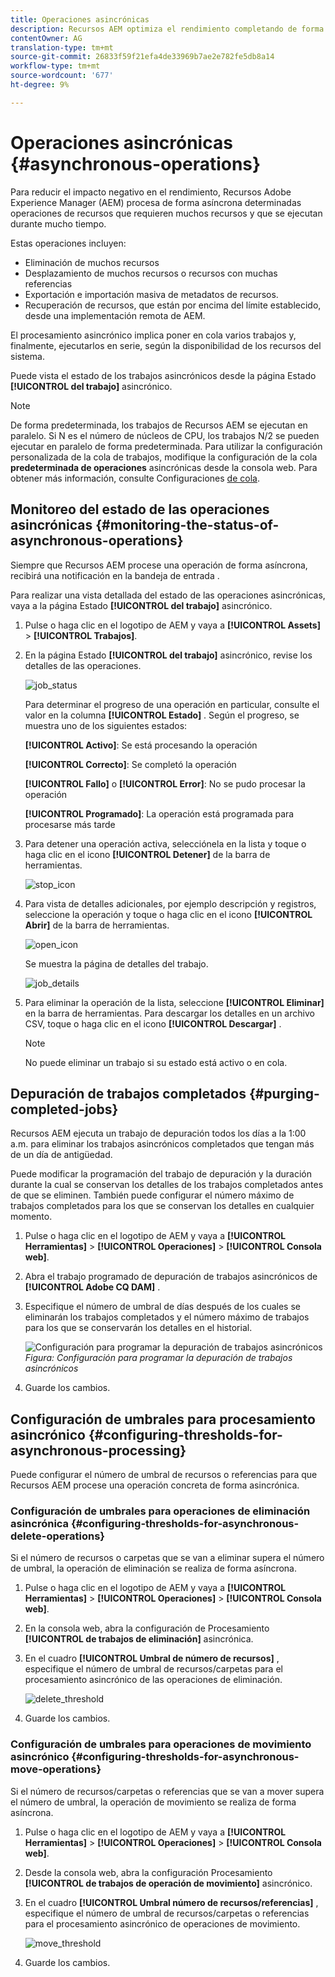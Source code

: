 ```yaml
---
title: Operaciones asincrónicas
description: Recursos AEM optimiza el rendimiento completando de forma asíncrona algunas tareas que consumen muchos recursos.
contentOwner: AG
translation-type: tm+mt
source-git-commit: 26833f59f21efa4de33969b7ae2e782fe5db8a14
workflow-type: tm+mt
source-wordcount: '677'
ht-degree: 9%

---
```



# Operaciones asincrónicas {#asynchronous-operations}

Para reducir el impacto negativo en el rendimiento, Recursos Adobe Experience Manager (AEM) procesa de forma asíncrona determinadas operaciones de recursos que requieren muchos recursos y que se ejecutan durante mucho tiempo.

Estas operaciones incluyen:

* Eliminación de muchos recursos
* Desplazamiento de muchos recursos o recursos con muchas referencias
* Exportación e importación masiva de metadatos de recursos.
* Recuperación de recursos, que están por encima del límite establecido, desde una implementación remota de AEM.

El procesamiento asincrónico implica poner en cola varios trabajos y, finalmente, ejecutarlos en serie, según la disponibilidad de los recursos del sistema.

Puede vista el estado de los trabajos asincrónicos desde la página Estado **[!UICONTROL del trabajo]** asincrónico.

>[!NOTE]
>
>De forma predeterminada, los trabajos de Recursos AEM se ejecutan en paralelo. Si N es el número de núcleos de CPU, los trabajos N/2 se pueden ejecutar en paralelo de forma predeterminada. Para utilizar la configuración personalizada de la cola de trabajos, modifique la configuración de la cola **predeterminada de operaciones** asincrónicas desde la consola web. Para obtener más información, consulte Configuraciones [de cola](https://sling.apache.org/documentation/bundles/apache-sling-eventing-and-job-handling.html#queue-configurations).

## Monitoreo del estado de las operaciones asincrónicas {#monitoring-the-status-of-asynchronous-operations}

Siempre que Recursos AEM procese una operación de forma asíncrona, recibirá una notificación en la bandeja de entrada <!-- and through email -->.

Para realizar una vista detallada del estado de las operaciones asincrónicas, vaya a la página Estado **[!UICONTROL del trabajo]** asincrónico.

1. Pulse o haga clic en el logotipo de AEM y vaya a **[!UICONTROL Assets]** > **[!UICONTROL Trabajos]**.
1. En la página Estado **[!UICONTROL del trabajo]** asincrónico, revise los detalles de las operaciones.

   ![job_status](assets/job_status.png)

   Para determinar el progreso de una operación en particular, consulte el valor en la columna **[!UICONTROL Estado]** . Según el progreso, se muestra uno de los siguientes estados:

   **[!UICONTROL Activo]**: Se está procesando la operación

   **[!UICONTROL Correcto]**: Se completó la operación

   **[!UICONTROL Fallo]** o **[!UICONTROL Error]**: No se pudo procesar la operación

   **[!UICONTROL Programado]**: La operación está programada para procesarse más tarde

1. Para detener una operación activa, selecciónela en la lista y toque o haga clic en el icono **[!UICONTROL Detener]** de la barra de herramientas.

   ![stop_icon](assets/stop_icon.png)

1. Para vista de detalles adicionales, por ejemplo descripción y registros, seleccione la operación y toque o haga clic en el icono **[!UICONTROL Abrir]** de la barra de herramientas.

   ![open_icon](assets/open_icon.png)

   Se muestra la página de detalles del trabajo.

   ![job_details](assets/job_details.png)

1. Para eliminar la operación de la lista, seleccione **[!UICONTROL Eliminar]** en la barra de herramientas. Para descargar los detalles en un archivo CSV, toque o haga clic en el icono **[!UICONTROL Descargar]** .

   >[!NOTE]
   >
   >No puede eliminar un trabajo si su estado está activo o en cola.

## Depuración de trabajos completados {#purging-completed-jobs}

Recursos AEM ejecuta un trabajo de depuración todos los días a la 1:00 a.m. para eliminar los trabajos asincrónicos completados que tengan más de un día de antigüedad.

Puede modificar la programación del trabajo de depuración y la duración durante la cual se conservan los detalles de los trabajos completados antes de que se eliminen. También puede configurar el número máximo de trabajos completados para los que se conservan los detalles en cualquier momento.

1. Pulse o haga clic en el logotipo de AEM y vaya a **[!UICONTROL Herramientas]** > **[!UICONTROL Operaciones]** > **[!UICONTROL Consola web]**.
1. Abra el trabajo programado de depuración de trabajos asincrónicos de **[!UICONTROL Adobe CQ DAM]** .
1. Especifique el número de umbral de días después de los cuales se eliminarán los trabajos completados y el número máximo de trabajos para los que se conservarán los detalles en el historial.

   ![Configuración para programar la depuración de trabajos asincrónicos](assets/configmgr_purge_asyncjobs.png)
   *Figura: Configuración para programar la depuración de trabajos asincrónicos*

1. Guarde los cambios.

## Configuración de umbrales para procesamiento asincrónico {#configuring-thresholds-for-asynchronous-processing}

Puede configurar el número de umbral de recursos o referencias para que Recursos AEM procese una operación concreta de forma asincrónica.

### Configuración de umbrales para operaciones de eliminación asincrónica {#configuring-thresholds-for-asynchronous-delete-operations}

Si el número de recursos o carpetas que se van a eliminar supera el número de umbral, la operación de eliminación se realiza de forma asíncrona.

1. Pulse o haga clic en el logotipo de AEM y vaya a **[!UICONTROL Herramientas]** > **[!UICONTROL Operaciones]** > **[!UICONTROL Consola web]**.
1. En la consola web, abra la configuración de Procesamiento **[!UICONTROL de trabajos de eliminación]** asincrónica.
1. En el cuadro **[!UICONTROL Umbral de número de recursos]** , especifique el número de umbral de recursos/carpetas para el procesamiento asincrónico de las operaciones de eliminación.

   ![delete_threshold](assets/delete_threshold.png)

1. Guarde los cambios.

### Configuración de umbrales para operaciones de movimiento asincrónico {#configuring-thresholds-for-asynchronous-move-operations}

Si el número de recursos/carpetas o referencias que se van a mover supera el número de umbral, la operación de movimiento se realiza de forma asíncrona.

1. Pulse o haga clic en el logotipo de AEM y vaya a **[!UICONTROL Herramientas]** > **[!UICONTROL Operaciones]** > **[!UICONTROL Consola web]**.
1. Desde la consola web, abra la configuración Procesamiento **[!UICONTROL de trabajos de operación de movimiento]** asincrónico.
1. En el cuadro **[!UICONTROL Umbral número de recursos/referencias]** , especifique el número de umbral de recursos/carpetas o referencias para el procesamiento asincrónico de operaciones de movimiento.

   ![move_threshold](assets/move_threshold.png)

1. Guarde los cambios.
